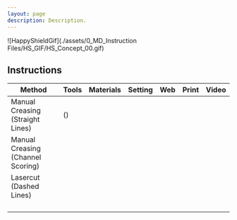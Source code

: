 ```yaml
---
layout: page
description: Description.
---
```


![HappyShieldGif](./assets/0_MD_Instruction Files/HS_GIF/HS_Concept_00.gif)

## Instructions

| Method                            | Tools | Materials | Setting | Web | Print | Video |
|-----------------------------------|-------|-----------|---------|--------------|-------|-------|
| Manual Creasing (Straight Lines)  |   <i class="em em-scissors" aria-role="presentation" aria-label="BLACK SCISSORS"></i> <i class="em em-lower_left_ballpoint_pen" aria-role="presentation" aria-label=""></i> (<i class="em em-printer" aria-role="presentation" aria-label=""></i>)    |           |         |              |       |       |
| Manual Creasing (Channel Scoring) |       |           |         |              |       |       |
| Lasercut (Dashed Lines)           |       |           |         |              |       |       |
|                                   |       |           |         |              |       |       |
|                                   |       |           |         |              |       |       |
|                                   |       |           |         |              |       |       |
|                                   |       |           |         |              |       |       |

